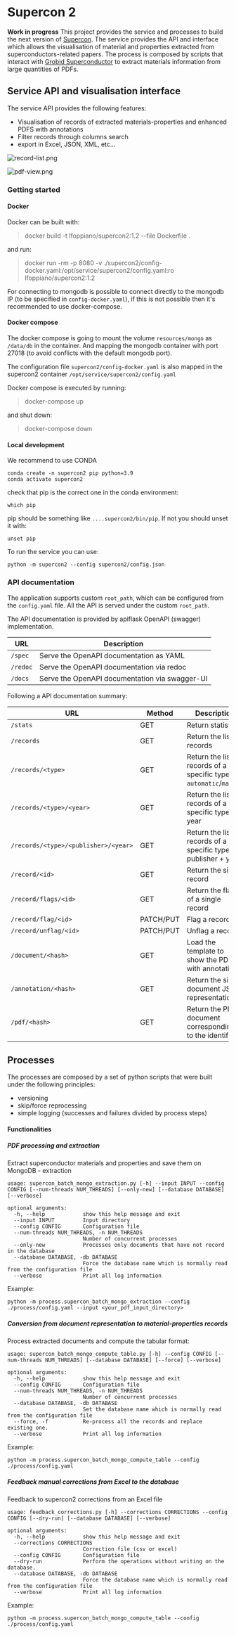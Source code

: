 # Supercon 2

**Work in progress**
This project provides the service and processes to build the next version of [Supercon](http://supecon.nims.go.jp). 
The service provides the API and interface which allows the visualisation of material and properties extracted from superconductors-related papers.
The process is composed by scripts that interact with [Grobid Superconductor](https://github.com/lfoppiano/grobid-superconductors) to extract materials information from large quantities of PDFs.

## Service API and visualisation interface

The service API provides the following features: 
 - Visualisation of records of extracted materials-properties and enhanced PDFS with annotations
 - Filter records through columns search
 - export in Excel, JSON, XML, etc...

![record-list.png](docs/images/record-list.png)

![pdf-view.png](docs/images/pdf-view.png)

### Getting started

#### Docker

Docker can be built with: 

> docker build -t lfoppiano/supercon2:1.2 --file Dockerfile .

and run: 

> docker run  -rm -p 8080 -v ./supercon2/config-docker.yaml:/opt/service/supercon2/config.yaml:ro lfoppiano/supercon2:1.2

For connecting to mongodb is possible to connect directly to the mongodb IP (to be specified in `config-docker.yaml`), if this is not possible then it's recommended to use docker-compose.

#### Docker compose

The docker compose is going to mount the volume `resources/mongo` as `/data/db` in the container. And mapping the mongodb container with port 27018 (to avoid conflicts with the default mongodb port). 

The configuration file `supercon2/config-docker.yaml` is also mapped in the supercon2 container `/opt/service/supercon2/config.yaml`

Docker compose is executed by running:  

> docker-compose up 

and shut down: 

> docker-compose down 

#### Local development

We recommend to use CONDA

```
conda create -n supercon2 pip python=3.9
conda activate supercon2
```

check that pip is the correct one in the conda environment:

```
which pip
```

pip should be something like `....supercon2/bin/pip`. If not you should unset it with: 

```
unset pip
```

To run the service you can use: 

```
python -m supercon2 --config supercon2/config.json
```

### API documentation

The application supports custom `root_path`, which can be configured from the `config.yaml` file. All the API is served under the custom `root_path`. 

The API documentation is provided by apiflask OpenAPI (swagger) implementation. 

| URL       | Description                                    |
|-----------|------------------------------------------------|
| `/spec`   | Serve the OpenAPI documentation as YAML        |
 | `/redoc`  | Serve the OpenAPI documentation via redoc      |
 | `/docs`   | Serve the OpenAPI documentation via swagger-UI |


Following a API documentation summary:

| URL                                  | Method    | Description                                                        |
|--------------------------------------|-----------|--------------------------------------------------------------------|
| `/stats`                             | GET       | Return statistics                                                  |
 | `/records`                           | GET       | Return the list of records                                         |
 | `/records/<type>`                    | GET       | Return the list of records of a specific type `automatic`/`manual` |
 | `/records/<type>/<year>`             | GET       | Return the list of records of a specific type + year               |
 | `/records/<type>/<publisher>/<year>` | GET       | Return the list of records of a specific type + publisher + year   |
| `/record/<id>`                       | GET       | Return the single record                                           |  
| `/record/flags/<id>`                 | GET       | Return the flags of a single record                                | 
| `/record/flag/<id>`                  | PATCH/PUT | Flag a record                                                      |  
| `/record/unflag/<id>`                | PATCH/PUT | Unflag  a record                                                   |   
| `/document/<hash>`                   | GET       | Load the template to show the PDF with annotations                 |
| `/annotation/<hash>`                 | GET       | Return the single document JSON representation                     |
| `/pdf/<hash>`                        | GET       | Return the PDF document corresponding to the identifier            |

## Processes

The processes are composed by a set of python scripts that were built under the following principles: 
 - versioning
 - skip/force reprocessing
 - simple logging (successes and failures divided by process steps)

#### Functionalities

##### PDF processing and extraction 

Extract superconductor materials and properties and save them on MongoDB - extraction

```
usage: supercon_batch_mongo_extraction.py [-h] --input INPUT --config CONFIG [--num-threads NUM_THREADS] [--only-new] [--database DATABASE] [--verbose]

optional arguments:
  -h, --help            show this help message and exit
  --input INPUT         Input directory
  --config CONFIG       Configuration file
  --num-threads NUM_THREADS, -n NUM_THREADS
                        Number of concurrent processes
  --only-new            Processes only documents that have not record in the database
  --database DATABASE, -db DATABASE
                        Force the database name which is normally read from the configuration file
  --verbose             Print all log information
```

Example: 
```
python -m process.supercon_batch_mongo_extraction --config ./process/config.yaml --input <your_pdf_input_directory>
```


##### Conversion from document representation to material-properties records

Process extracted documents and compute the tabular format: 

```
usage: supercon_batch_mongo_compute_table.py [-h] --config CONFIG [--num-threads NUM_THREADS] [--database DATABASE] [--force] [--verbose]

optional arguments:
  -h, --help            show this help message and exit
  --config CONFIG       Configuration file
  --num-threads NUM_THREADS, -n NUM_THREADS
                        Number of concurrent processes
  --database DATABASE, -db DATABASE
                        Set the database name which is normally read from the configuration file
  --force, -f           Re-process all the records and replace existing one.
  --verbose             Print all log information

```
Example: 
```
python -m process.supercon_batch_mongo_compute_table --config ./process/config.yaml
```

##### Feedback manual corrections from Excel to the database 

Feedback to supercon2 corrections from an Excel file


```
usage: feedback_corrections.py [-h] --corrections CORRECTIONS --config CONFIG [--dry-run] [--database DATABASE] [--verbose]

optional arguments:
  -h, --help            show this help message and exit
  --corrections CORRECTIONS
                        Correction file (csv or excel)
  --config CONFIG       Configuration file
  --dry-run             Perform the operations without writing on the database.
  --database DATABASE, -db DATABASE
                        Force the database name which is normally read from the configuration file
  --verbose             Print all log information

```
Example: 
```
python -m process.supercon_batch_mongo_compute_table --config ./process/config.yaml
```

